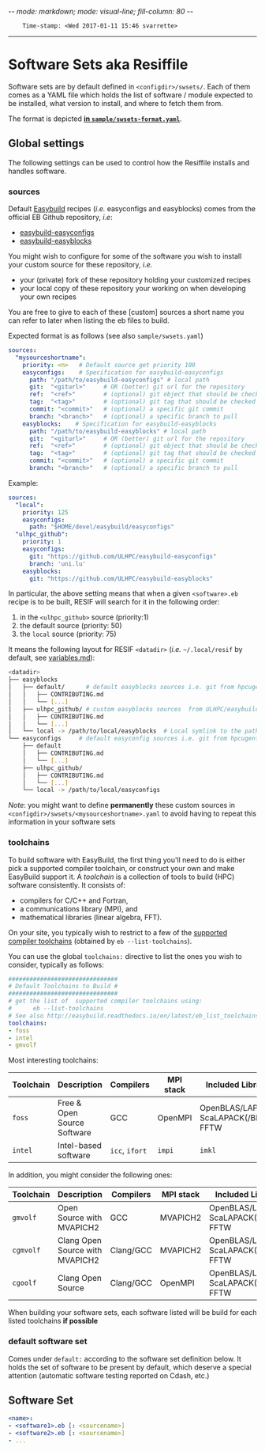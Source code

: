 -*- mode: markdown; mode: visual-line; fill-column: 80 -*-

        Time-stamp: <Wed 2017-01-11 15:46 svarrette>

-----------------------------
# Software Sets aka Resiffile

Software sets are by default defined in `<configdir>/swsets/`.
Each of them comes as a YAML file which holds the list of software / module expected to be installed, what version to install, and where to fetch them from.

The format is depicted [__in `sample/swsets-format.yaml`__](sample/swsets-format.yaml).

## Global settings

The following settings can be used to control how the Resiffile installs and handles software.

### sources

Default [Easybuild](https://hpcugent.github.io/easybuild) recipes (_i.e._ easyconfigs and easyblocks) comes from the official EB Github repository, _i.e_:

* [easybuild-easyconfigs](https://github.com/hpcugent/easybuild-easyconfigs)
* [easybuild-easyblocks](https://github.com/hpcugent/easybuild-easyblocks)

You might wish to configure for some of the software you wish to install your custom source for these repository, _i.e._

* your (private) fork of these repository holding your customized recipes
* your local copy of these repository your working on when developing your own recipes

You are free to give to each of these [custom] sources a short name you can refer to later when listing the eb files to build.

Expected format is as follows (see also `sample/swsets.yaml`)

~~~yaml
sources:
  "mysourceshortname":
    priority: <n>   # Default source get priority 100
    easyconfigs:    # Specification for easybuild-easyconfigs
      path: "/path/to/easybuild-easyconfigs" # local path
      git:  "<giturl>"     # OR (better) git url for the repository
      ref:  "<ref>"        # (optional) git object that should be checked out.
      tag:  "<tag>"        # (optional) git tag that should be checked out
      commit: "<commit>"   # (optional) a specific git commit
      branch: "<branch>"   # (optional) a specific branch to pull
    easyblocks:    # Specification for easybuild-easyblocks
      path: "/path/to/easybuild-easyblocks" # local path
      git:  "<giturl>"     # OR (better) git url for the repository
      ref:  "<ref>"        # (optional) git object that should be checked out.
      tag:  "<tag>"        # (optional) git tag that should be checked out
      commit: "<commit>"   # (optional) a specific git commit
      branch: "<branch>"   # (optional) a specific branch to pull
~~~
Example:

~~~yaml
sources:
  "local":
    priority: 125
    easyconfigs:
      path: "$HOME/devel/easybuild/easyconfigs"
  "ulhpc_github":
    priority: 1
    easyconfigs:
      git: "https://github.com/ULHPC/easybuild-easyconfigs"
      branch: 'uni.lu'
    easyblocks:
      git: "https://github.com/ULHPC/easybuild-easyblocks"
~~~

In particular, the above setting means that when a given `<software>.eb` recipe is to be built, RESIF will search for it in the following order:

1. in the `<ulhpc_github>` source (priority:1)
2. the default source (priority: 50)
3. the `local` source (priority: 75)

It means the following layout for RESIF `<datadir>` (_i.e._ `~/.local/resif` by default, see [variables.md](variables.md)):

```bash
<datadir>
├── easyblocks
│   ├── default/      # default easyblocks sources i.e. git from hpcugent/easybuild-easyblocks
│   │   ├── CONTRIBUTING.md
│   │   └── [...]
│   ├── ulhpc_github/ # custom easyblocks sources  from ULHPC/easybuild-easyblocks fork
│   │   ├── CONTRIBUTING.md
│   │   └── [...]
│   └── local -> /path/to/local/easyblocks  # Local symlink to the path
└── easyconfigs     # default easyconfig sources i.e. git from hpcugent/easybuild-easyblocks
    ├── default
    │   ├── CONTRIBUTING.md
    │   └── [...]
    ├── ulhpc_github/
    │   ├── CONTRIBUTING.md
    │   └── [...]
    └── local -> /path/to/local/easyconfigs
```

_Note_: you might want to define __permanently__ these custom sources in `<configdir>/swsets/<mysourceshortname>.yaml` to avoid having to repeat this information in your software sets


### toolchains

To build software with EasyBuild, the first thing you'll need to do is either pick a supported compiler toolchain, or construct your own and make EasyBuild support it.
A _toolchain_ is a collection of tools to build (HPC) software consistently.
It consists of:

* compilers for C/C++ and Fortran,
* a communications library (MPI), and
* mathematical libraries (linear algebra, FFT).

On your site, you typically wish to restrict to a few of the [supported compiler toolchains](http://easybuild.readthedocs.io/en/latest/eb_list_toolchains.html) (obtained by `eb --list-toolchains`).

You can use the global `toolchains:` directive to list the ones you wish to consider, typically as follows:

```yaml
###############################
# Default Toolchains to Build #
###############################
# get the list of  supported compiler toolchains using:
#      eb --list-toolchains
# See also http://easybuild.readthedocs.io/en/latest/eb_list_toolchains.html
toolchains:
- foss
- intel
- gmvolf
```

Most interesting toolchains:

| Toolchain | Description                     | Compilers      | MPI stack | Included Libraries                       |
|-----------|---------------------------------|----------------|-----------|------------------------------------------|
| `foss`    | Free & Open Source Software     | GCC            | OpenMPI   | OpenBLAS/LAPACK, ScaLAPACK(/BLACS), FFTW |
| `intel`   | Intel-based software            | `icc`, `ifort` | `impi`    | `imkl`                                   |

In addition, you might consider the following ones:

| Toolchain | Description                     | Compilers      | MPI stack | Included Libraries                       |
|-----------|---------------------------------|----------------|-----------|------------------------------------------|
| `gmvolf`  | Open Source with MVAPICH2       | GCC            | MVAPICH2  | OpenBLAS/LAPACK, ScaLAPACK(/BLACS), FFTW |
| `cgmvolf` | Clang Open Source with MVAPICH2 | Clang/GCC      | MVAPICH2  | OpenBLAS/LAPACK, ScaLAPACK(/BLACS), FFTW |
| `cgoolf`  | Clang Open Source               | Clang/GCC      | OpenMPI   | OpenBLAS/LAPACK, ScaLAPACK(/BLACS), FFTW |

When building your software sets, each software listed will be build for each listed toolchains __if possible__

### default software set

Comes under `default:` according to the software set definition below.
It holds the set of software to be present by default, which deserve a special attention (automatic software testing reported on Cdash, etc.)

## Software Set

```yaml
<name>:
- <software1>.eb [: <sourcename>]
- <software2>.eb [: <sourcename>]
- ...
```
